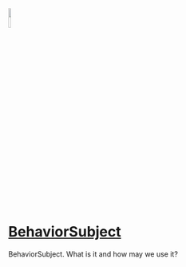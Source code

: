 <img src="https://i.ytimg.com/vi/-mwNLRbfKmU/maxresdefault.jpg" width="10%" height="10%">

# [BehaviorSubject](https://www.youtube.com/watch?v=-mwNLRbfKmU)

BehaviorSubject. What is it and how may we use it?